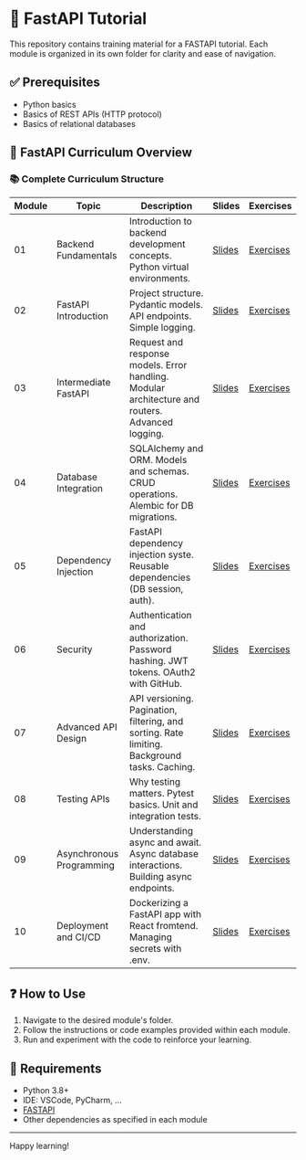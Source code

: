 # 🚀 FastAPI Tutorial

This repository contains training material for a FASTAPI tutorial. Each module is organized in its own folder for clarity and ease of navigation.

## ✅ Prerequisites
- Python basics
- Basics of REST APIs (HTTP protocol)
- Basics of relational databases

## 🧭 FastAPI Curriculum Overview
### 📚 Complete Curriculum Structure

| Module | Topic | Description | Slides | Exercises |
|--------|-------|-------------|--------|-----------|
| 01 | Backend Fundamentals | Introduction to backend development concepts. Python virtual environments. | [Slides](docs/module01_backend_fundamentals.md) | [Exercises](./module01_backend_fundamentals/README.md) |
| 02 | FastAPI Introduction | Project structure. Pydantic models. API endpoints. Simple logging.| [Slides](docs/module02_getting_started_with_fastapi.md) | [Exercises](./module02_fastapi_intro/README.md) |
| 03 | Intermediate FastAPI | Request and response models. Error handling. Modular architecture and routers. Advanced logging.| [Slides](docs/module03_intermediate_fastapi.md) | [Exercises](./module03_request_response/README.md)|
| 04 | Database Integration | SQLAlchemy and ORM. Models and schemas. CRUD operations. Alembic for DB migrations. | [Slides](docs/module04_database_integration.md) | [Exercises](./module04_databases/README.md)|
| 05 | Dependency Injection | FastAPI dependency injection syste. Reusable dependencies (DB session, auth). | [Slides](docs/module05_dependency_injection.md) | [Exercises](./module05_dependency_injection/README.md)|
| 06 | Security | Authentication and authorization. Password hashing. JWT tokens. OAuth2 with GitHub. | [Slides](docs/module06_security.md) | [Exercises](./module06_security/README.md)|
| 07 | Advanced API Design | API versioning. Pagination, filtering, and sorting. Rate limiting. Background tasks. Caching. | [Slides](docs/module07_advanced_api_design.md) | [Exercises](./module07_advanced_api/README.md)|
| 08 | Testing APIs | Why testing matters. Pytest basics. Unit and integration tests. | [Slides](docs/module08_testing_apis.md) | [Exercises](./module08_testing_apis/README.md)|
| 09 | Asynchronous Programming | Understanding async and await. Async database interactions. Building async endpoints. | [Slides](docs/module09_asynchronous_programming.md) | [Exercises](./module09_asynchronous_programming/README.md)|
| 10 | Deployment and CI/CD | Dockerizing a FastAPI app with React fromtend. Managing secrets with .env. | [Slides](docs/module10_deployment_ci_cd.md) | [Exercises](./module10_deployment_ci_cd/README.md)|


## ❓ How to Use

1. Navigate to the desired module's folder.
2. Follow the instructions or code examples provided within each module.
3. Run and experiment with the code to reinforce your learning.

## 📌 Requirements

- Python 3.8+
- IDE: VSCode, PyCharm, ...
- [FASTAPI](https://fastapi.tiangolo.com/)
- Other dependencies as specified in each module

---

Happy learning!